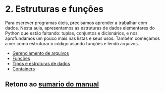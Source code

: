 # 2. Estruturas e funções

Para escrever programas úteis, precisamos aprender a trabalhar com dados. Nesta aula, apresentamos as estruturas de dados elementares do Python que estão faltando: tuplas, conjuntos e dicionários, e nos aprofundamos um pouco mais nas listas e seus usos. Também começamos a ver como estruturar o código usando funções e lendo arquivos.

* [Gerenciamento de arquivos](01_Arquivos.md)
* [Funções](02_Funcoes.md)
* [Tipos e estruturas de dados](03_TiposDatos.md)
* [Containers](04_Containers.md)

## Retono ao [sumario do manual](./../Conteudo.md)